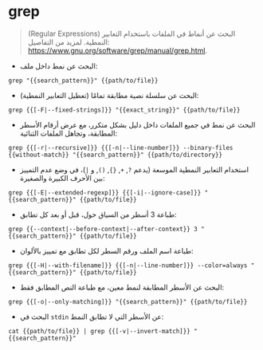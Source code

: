 # grep

> (Regular Expressions) البحث عن أنماط في الملفات باستخدام التعابير النمطية.
> لمزيد من التفاصيل: <https://www.gnu.org/software/grep/manual/grep.html>.

- البحث عن نمط داخل ملف:

`grep "{{search_pattern}}" {{path/to/file}}`

- البحث عن سلسلة نصية مطابقة تمامًا (تعطيل التعابير النمطية):

`grep {{[-F|--fixed-strings]}} "{{exact_string}}" {{path/to/file}}`

- البحث عن نمط في جميع الملفات داخل دليل بشكل متكرر، مع عرض أرقام الأسطر المطابقة، وتجاهل الملفات الثنائية:

`grep {{[-r|--recursive]}} {{[-n|--line-number]}} --binary-files {{without-match}} "{{search_pattern}}" {{path/to/directory}}`

- استخدام التعابير النمطية الموسعة (يدعم `?`, `+`, `{}`, `()`, و `|`)، في وضع عدم التمييز بين الأحرف الكبيرة والصغيرة:

`grep {{[-E|--extended-regexp]}} {{[-i|--ignore-case]}} "{{search_pattern}}" {{path/to/file}}`

- طباعة 3 أسطر من السياق حول، قبل أو بعد كل تطابق:

`grep {{--context|--before-context|--after-context}} 3 "{{search_pattern}}" {{path/to/file}}`

- طباعة اسم الملف ورقم السطر لكل تطابق مع تمييز بالألوان:

`grep {{[-H|--with-filename]}} {{[-n|--line-number]}} --color=always "{{search_pattern}}" {{path/to/file}}`

- البحث عن الأسطر المطابقة لنمط معين، مع طباعة النص المطابق فقط:

`grep {{[-o|--only-matching]}} "{{search_pattern}}" {{path/to/file}}`

- البحث في `stdin` عن الأسطر التي لا تطابق النمط:

`cat {{path/to/file}} | grep {{[-v|--invert-match]}} "{{search_pattern}}"`
